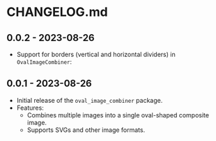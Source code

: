 # CHANGELOG.md

## 0.0.2 - 2023-08-26
- Support for borders (vertical and horizontal dividers) in `OvalImageCombiner`:

## 0.0.1 - 2023-08-26

- Initial release of the `oval_image_combiner` package.
- Features:
  - Combines multiple images into a single oval-shaped composite image.
  - Supports SVGs and other image formats.